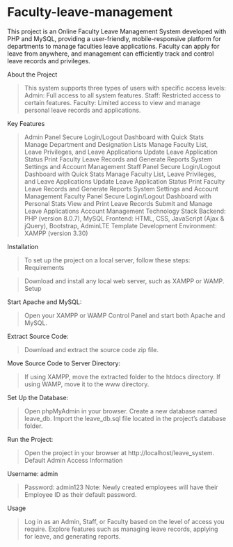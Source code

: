 # Faculty-leave-management

This project is an Online Faculty Leave Management System developed with PHP and MySQL, providing a user-friendly, mobile-responsive platform for departments to manage faculties leave applications. Faculty can apply for leave from anywhere, and management can efficiently track and control leave records and privileges.

About the Project
>This system supports three types of users with specific access levels:
>Admin: Full access to all system features.
>Staff: Restricted access to certain features.
>Faculty: Limited access to view and manage personal leave records and applications.

Key Features
> Admin Panel
> Secure Login/Logout
> Dashboard with Quick Stats
> Manage Department and Designation Lists
> Manage Faculty List, Leave Privileges, and Leave Applications
> Update Leave Application Status
> Print Faculty Leave Records and Generate Reports
> System Settings and Account Management
> Staff Panel
> Secure Login/Logout
> Dashboard with Quick Stats
> Manage Faculty List, Leave Privileges, and Leave Applications
> Update Leave Application Status
> Print Faculty Leave Records and Generate Reports
> System Settings and Account Management
> Faculty Panel
> Secure Login/Logout
> Dashboard with Personal Stats
> View and Print Leave Records
> Submit and Manage Leave Applications
> Account Management
> Technology Stack
> Backend: PHP (version 8.0.7), MySQL
> Frontend: HTML, CSS, JavaScript (Ajax & jQuery), Bootstrap, AdminLTE Template
> Development Environment: XAMPP (version 3.30)

Installation

> To set up the project on a local server, follow these steps:
Requirements

> Download and install any local web server, such as XAMPP or WAMP.
Setup

Start Apache and MySQL:

> Open your XAMPP or WAMP Control Panel and start both Apache and MySQL.

Extract Source Code:

> Download and extract the source code zip file.

 Move Source Code to Server Directory:

> If using XAMPP, move the extracted folder to the htdocs directory.
> If using WAMP, move it to the www directory.

Set Up the Database:

> Open phpMyAdmin in your browser.
> Create a new database named leave_db.
> Import the leave_db.sql file located in the project’s database folder.

Run the Project:

> Open the project in your browser at http://localhost/leave_system.
> Default Admin Access Information

Username: admin

> Password: admin123
> Note: Newly created employees will have their Employee ID as their default password.

Usage

> Log in as an Admin, Staff, or Faculty based on the level of access you require.
> Explore features such as managing leave records, applying for leave, and generating reports.
